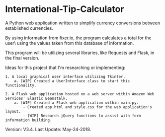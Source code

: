 # International-Tip-Calculator
A Python web application written to simplify currency conversions between established currencies.

By using information from fixer.io, the program calculates a total for the user\ using the values taken from this database of information.

This program will be utilizing several libraries, like Requests and Flask, in the final version.

Ideas for this project that I'm researching or implementing:

    1. A local graphical user interface utilizing Tkinter.
        a. [WIP] Created a UserInterface class to start this functionality.

    2. A Flask web application hosted on a web server within Amazon Web Services' Elastic Beanstalk.
        a. [WIP] Created a Flask web application within main.py.
            - Created app.html and style.css for the web application's layout.
            - [WIP] Research jQuery functions to assist with form information building.

Version: V3.4.
Last Update: May-24-2018.
